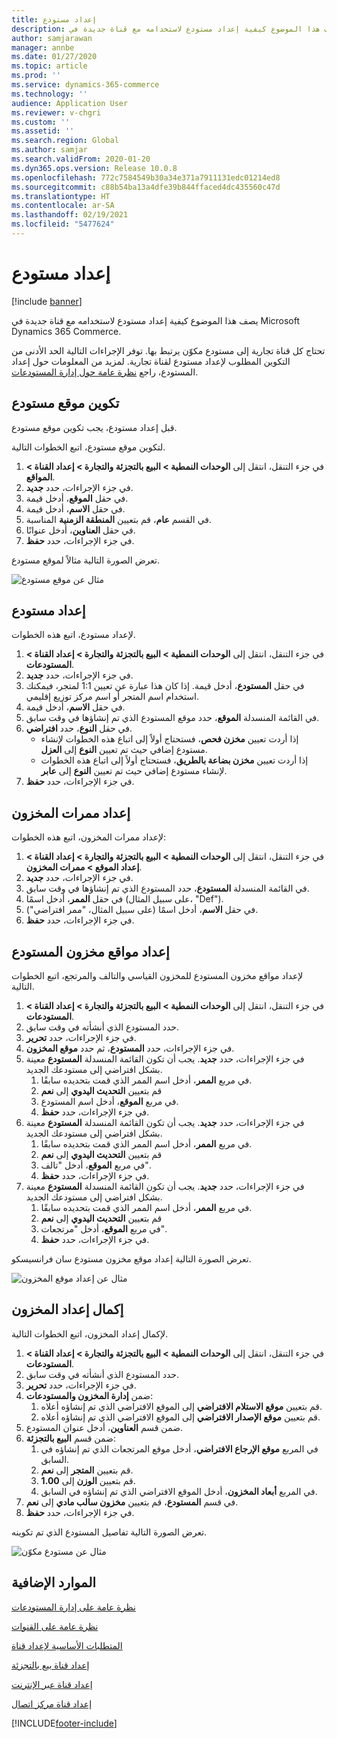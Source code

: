 ```yaml
---
title: إعداد مستودع
description: يصف هذا الموضوع كيفية إعداد مستودع لاستخدامه مع قناة جديدة في Microsoft Dynamics 365 Commerce.
author: samjarawan
manager: annbe
ms.date: 01/27/2020
ms.topic: article
ms.prod: ''
ms.service: dynamics-365-commerce
ms.technology: ''
audience: Application User
ms.reviewer: v-chgri
ms.custom: ''
ms.assetid: ''
ms.search.region: Global
ms.author: samjar
ms.search.validFrom: 2020-01-20
ms.dyn365.ops.version: Release 10.0.8
ms.openlocfilehash: 772c7584549b30a34e371a7911131edc01214ed8
ms.sourcegitcommit: c88b54ba13a4dfe39b844ffaced4dc435560c47d
ms.translationtype: HT
ms.contentlocale: ar-SA
ms.lasthandoff: 02/19/2021
ms.locfileid: "5477624"
---
```

# <a name="warehouse-set-up"></a>إعداد مستودع

[!include [banner](includes/banner.md)]

يصف هذا الموضوع كيفية إعداد مستودع لاستخدامه مع قناة جديدة في Microsoft Dynamics 365 Commerce.

تحتاج كل قناة تجارية إلى مستودع مكوّن يرتبط بها. توفر الإجراءات التالية الحد الأدنى من التكوين المطلوب لإعداد مستودع لقناة تجارية. لمزيد من المعلومات حول إعداد المستودع، راجع [نظرة عامة حول إدارة المستودعات](../supply-chain/warehousing/warehouse-management-overview.md?toc=/dynamics365/commerce/toc.json).

## <a name="configure-a-warehouse-site"></a>تكوين موقع مستودع

قبل إعداد مستودع، يجب تكوين موقع مستودع.

لتكوين موقع مستودع، اتبع الخطوات التالية.

1. في جزء التنقل، انتقل إلى **الوحدات النمطية \> البيع بالتجزئة والتجارة \> إعداد القناة \> المواقع**.
1. في جزء الإجراءات، حدد **جديد**.
1. في حقل **الموقع**، أدخل قيمة.
1. في حقل **الاسم**، أدخل قيمة.
1. في القسم **عام**، قم بتعيين **المنطقة الزمنية** المناسبة.
1. في حقل **العناوين**، أدخل عنوانًا.
1. في جزء الإجراءات، حدد **حفظ**.

تعرض الصورة التالية مثالاً لموقع مستودع.

![مثال عن موقع مستودع](media/warehouse-site.png)

## <a name="set-up-a-warehouse"></a>إعداد مستودع

لإعداد مستودع، اتبع هذه الخطوات.

1. في جزء التنقل، انتقل إلى **الوحدات النمطية \> البيع بالتجزئة والتجارة \> إعداد القناة \> المستودعات**.
1. في جزء الإجراءات، حدد **جديد**.
1. في حقل **المستودع**، أدخل قيمة.  إذا كان هذا عبارة عن تعيين 1:1 لمتجر، فيمكنك استخدام اسم المتجر أو اسم مركز توزيع إقليمي.
1. في حقل **الاسم**، أدخل قيمة.
1. في القائمة المنسدلة **الموقع**، حدد موقع المستودع الذي تم إنشاؤها في وقت سابق.
1. في حقل **النوع**، حدد **افتراضي**.
    - إذا أردت تعيين **مخزن فحص‬**، فستحتاج أولاً إلى اتباع هذه الخطوات لإنشاء مستودع إضافي حيث تم تعيين **النوع** إلى **العزل**.
    - إذا أردت تعيين **مخزن بضاعة بالطريق‬‬**، فستحتاج أولاً إلى اتباع هذه الخطوات لإنشاء مستودع إضافي حيث تم تعيين **النوع** إلى **عابر‬**.
1. في جزء الإجراءات، حدد **حفظ**.

## <a name="set-up-inventory-aisles"></a>إعداد ممرات المخزون

لإعداد ممرات المخزون، اتبع هذه الخطوات:

1. في جزء التنقل، انتقل إلى **الوحدات النمطية \> البيع بالتجزئة والتجارة \> إعداد القناة \> إعداد الموقع \> ممرات المخزون**.
1. في جزء الإجراءات، حدد **جديد**.
1. في القائمة المنسدلة **المستودع**، حدد المستودع الذي تم إنشاؤها في وقت سابق.
1. في حقل **الممر**، أدخل اسمًا (على سبيل المثال، "Def").
1. في حقل **الاسم**، أدخل اسمًا (على سبيل المثال، "ممر افتراضي").
1. في جزء الإجراءات، حدد **حفظ**.

## <a name="set-up-warehouse-inventory-locations"></a>إعداد مواقع مخزون المستودع

لإعداد مواقع مخزون المستودع للمخزون القياسي والتالف والمرتجع، اتبع الخطوات التالية.

1. في جزء التنقل، انتقل إلى **الوحدات النمطية \> البيع بالتجزئة والتجارة \> إعداد القناة \> المستودعات**.
1. حدد المستودع الذي أنشأته في وقت سابق.
1. في جزء الإجراءات، حدد **تحرير**.
1. في جزء الإجراءات، حدد **المستودع**، ثم حدد **موقع المخزون**.
1. في جزء الإجراءات، حدد **جديد**. يجب أن تكون القائمة المنسدلة **المستودع** معينة بشكل افتراضي إلى مستودعك الجديد.
    1. في مربع **الممر**، أدخل اسم الممر الذي قمت بتحديده سابقًا. 
    1. قم بتعيين **التحديث اليدوي** إلى **نعم**
    1. في مربع **الموقع**، أدخل اسم المستودع.
    1. في جزء الإجراءات، حدد **حفظ**.
 1. في جزء الإجراءات، حدد **جديد**.  يجب أن تكون القائمة المنسدلة **المستودع** معينة بشكل افتراضي إلى مستودعك الجديد.
    1. في مربع **الممر**، أدخل اسم الممر الذي قمت بتحديده سابقًا.  
    1. قم بتعيين **التحديث اليدوي** إلى **نعم**
    1. في مربع **الموقع**، أدخل "تالف".
    1. في جزء الإجراءات، حدد **حفظ**.
 1. في جزء الإجراءات، حدد **جديد**.  يجب أن تكون القائمة المنسدلة **المستودع** معينة بشكل افتراضي إلى مستودعك الجديد.
    1. في مربع **الممر**، أدخل اسم الممر الذي قمت بتحديده سابقًا. 
    1. قم بتعيين **التحديث اليدوي** إلى **نعم**
    1. في مربع **الموقع**، أدخل "مرتجعات".
    1. في جزء الإجراءات، حدد **حفظ**.
    
تعرض الصورة التالية إعداد موقع مخزون مستودع سان فرانسيسكو.

![مثال عن إعداد موقع المخزون](media/warehouse-inventory-locations.png)
    
## <a name="complete-warehouse-setup"></a>إكمال إعداد المخزون

لإكمال إعداد المخزون، اتبع الخطوات التالية.

1. في جزء التنقل، انتقل إلى **الوحدات النمطية \> البيع بالتجزئة والتجارة \> إعداد القناة \> المستودعات**.
1. حدد المستودع الذي أنشأته في وقت سابق.
1. في جزء الإجراءات، حدد **تحرير**.
1. ضمن **إدارة المخزون والمستودعات**:
    1. قم بتعيين **موقع الاستلام الافتراضي** إلى الموقع الافتراضي الذي تم إنشاؤه أعلاه.
    1. قم بتعيين **موقع الإصدار الافتراضي** إلى الموقع الافتراضي الذي تم إنشاؤه أعلاه.
1. ضمن قسم **العناوين**، أدخل عنوان المستودع.
1. ضمن قسم **البيع بالتجزئة**: 
    1. في المربع **موقع الإرجاع الافتراضي**، أدخل موقع المرتجعات الذي تم إنشاؤه في السابق.
    1. قم بتعيين **المتجر** إلى **نعم**.
    1. قم بتعيين **الوزن** إلى **1.00**. 
    1. في المربع **أبعاد المخزون**، أدخل الموقع الافتراضي الذي تم إنشاؤه في السابق.
1. في قسم **المستودع**، قم بتعيين **مخزون سالب مادي‬** إلى **نعم**.
1. في جزء الإجراءات، حدد **حفظ**.

تعرض الصورة التالية تفاصيل المستودع الذي تم تكوينه.

![مثال عن مستودع مكوّن](media/warehouse-sample.png)

## <a name="additional-resources"></a>الموارد الإضافية

[نظرة عامة على إدارة المستودعات](../supply-chain/warehousing/warehouse-management-overview.md?toc=/dynamics365/commerce/toc.json)

[نظرة عامة على القنوات](channels-overview.md)

[المتطلبات الأساسية‬ لإعداد قناة](channels-prerequisites.md)

[إعداد قناة بيع بالتجزئة](channel-setup-retail.md)
    
[إعداد قناة عبر الإنترنت](channel-setup-online.md)

[إعداد قناة مركز اتصال](channel-setup-callcenter.md)







[!INCLUDE[footer-include](../includes/footer-banner.md)]
